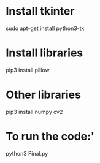 # Install tkinter
sudo apt-get install python3-tk

# Install libraries
pip3 install pillow

# Other libraries
pip3 install numpy cv2

# To run the code:'
python3 Final.py
